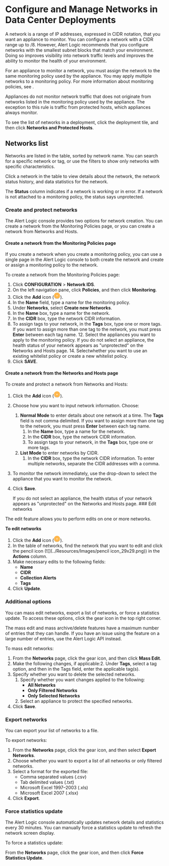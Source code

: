 # Configure and Manage Networks in Data Center Deployments

A  network is a range of IP addresses, expressed in CIDR notation, that you want an appliance to monitor. You can configure a network with a CIDR range up to /8. However, Alert Logic recommends that you configure networks with the smallest subnet blocks that match your environment. Doing so improves visibility into network traffic levels and improves the ability to monitor the health of your environment.

For an appliance to monitor a network, you must assign the network to the same monitoring policy used by the appliance. You may apply multiple networks to a monitoring policy. For more information about monitoring policies, see .

Appliances do not monitor network traffic that does not originate from networks listed in the  monitoring policy used by the appliance. The exception to this rule is traffic from protected hosts, which appliances always monitor.

To see the list of networks in a deployment, click the deployment tile, and then click **Networks and Protected Hosts**.

## Networks list

Networks are listed in the table, sorted by network name. You can search for a specific network or tag, or use the filters to show only networks with specific characteristics.

Click a network in the table to view details about the network, the network status history, and data statistics for the network.

The **Status** column indicates if a network is working or in error. If a network is not attached to a monitoring policy, the status says unprotected.

### Create and protect networks

The Alert Logic console provides two options for network creation. You can create a network from the Monitoring Policies page, or you can create a network from Networks and Hosts.

#### Create a network from the Monitoring Policies page

If you create a network when you create a monitoring policy, you can use a single page in the Alert Logic console to both create the network and create or assign a monitoring policy to the network.

To create a network from the Monitoring Policies page:

1. Click **CONFIGURATION** > **Network IDS**.
2. On the left navigation pane, click **Policies**, and then click **Monitoring**.
3. Click the **Add** icon (![](../Resources/Images/Icons/cdAddPlus.png)).
4. In the **Name** field, type a name for the monitoring policy.
5. Under **Networks**, select **Create new Networks**.
6. In the **Name** box, type a name for the network.
7. In the **CIDR** box, type the network CIDR information.
8. To assign tags to your network, in the **Tags** box, type one or more tags.
If you want to assign more than one tag to the network, you must press **Enter** between each tag name.             12. Select the appliances you want to apply to the monitoring policy.
If you do not select an appliance, the health status of your network appears as "unprotected" on the Networks and Hosts page. 14. Selectwhether you want to use an existing whitelist policy or create a new whitelist policy.
15. Click **SAVE**.

#### Create a network from the Networks and Hosts page

To create and protect a network from Networks and Hosts:

1. Click the **Add** icon (![](../Resources/Images/Icons/cdAddPlus.png)).
2. Choose how you want to input network information. Choose:
   1. **Normal Mode** to enter details about one network at a time.					The **Tags** field is not comma delimited. If you want to assign more than one tag to the network, you must press **Enter** between each tag name.
      1. In the **Name** box, type a name for the network.
      2. In the **CIDR** box, type the network CIDR information.
      3. To assign tags to your network, in the **Tags** box, type one or more tags.
   3. **List Mode** to enter networks by CIDR.
      1. In the **CIDR** box, type the network CIDR information.
      							To enter multiple networks, separate the CIDR addresses with a comma.
4. To monitor the network immediately, use the drop-down to select the appliance that you want to monitor the network.
5. Click **Save**.

    If you do not select an appliance, the health status of your network appears as "unprotected" on the Networks and Hosts page.     ### Edit networks

The  edit feature allows you to perform edits on one or more networks.

**To edit networks**

1. Click the **Add** icon (![](../Resources/Images/Icons/cdAddPlus.png)).
2. In the table of networks, find the network that you want to edit and click the pencil icon (![](../Resources/Images/pencil icon_29x29.png)) in the **Actions** column.
3. Make necessary edits to the following fields:
   * **Name**
   * **CIDR**
   * **Collection Alerts**
   * **Tags**
5. Click **Update**.

### Additional options

You can mass edit networks, export a list of networks, or force a statistics update. To access these options, click the gear icon in the top right corner.

The mass edit and mass archive/delete features have a maximum number of entries that they can handle. If you have an issue using the feature on a large number of entries, use the Alert Logic API instead.

To mass edit networks:

1. From the **Networks** page, click the gear icon, and then click **Mass Edit**.
2. Make the following changes, if applicable:2. Under **Tags**, select a tag option, and then in the Tags field, enter the applicable tag(s).
3. Specify whether you want to delete the selected networks.
   1. Specify whether you want changes applied to the following:
      * **All Networks**
      * **Only Filtered Networks**
      * **Only Selected Networks**
   3. Select an appliance to protect the specified networks.
4. Click **Save**.

### Export networks

You can export your list of networks to a file.

To export networks:

1. From the **Networks** page, click the gear icon, and then select **Export Networks**.
2. Choose whether you want to export a list of all networks or only filtered networks.
3. Select a format for the exported file:
   * Comma separated values (.csv)
   * Tab delimited values (.txt)
   * Microsoft Excel 1997–2003 (.xls)
   * Microsoft Excel 2007 (.xlsx)
5. Click **Export**.

### Force statistics update

The Alert Logic console automatically updates network details and statistics every 30 minutes. You can manually force a statistics update to refresh the network screen display.

To force a statistics update:

From the **Networks** page, click the gear icon, and then click **Force Statistics Update**.
